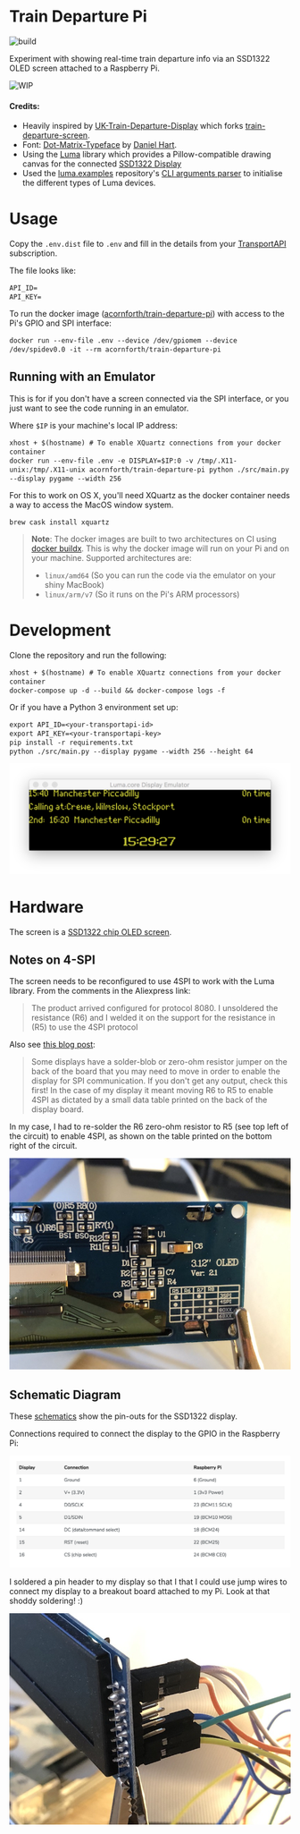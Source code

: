 # Train Departure Pi

![build](https://github.com/adamcornforth/train-departure-pi/workflows/build/badge.svg)

Experiment with showing real-time train departure info via an SSD1322 OLED screen attached to a Raspberry Pi.

![WIP](assets/wip.gif) 

#### Credits:

- Heavily inspired by [UK-Train-Departure-Display](https://github.com/ghostseven/UK-Train-Departure-Display) which forks [train-departure-screen](https://github.com/chrishutchinson/train-departure-screen).
- Font: [Dot-Matrix-Typeface](https://github.com/DanielHartUK/Dot-Matrix-Typeface) by [Daniel Hart](https://github.com/DanielHartUK).
- Using the [Luma](https://github.com/rm-hull/luma.core) library which provides a Pillow-compatible drawing canvas for the connected [SSD1322 Display](https://www.aliexpress.com/item/32949282762.html)
- Used the [luma.examples](https://github.com/rm-hull/luma.examples) repository's [CLI arguments parser](https://github.com/rm-hull/luma.examples/blob/master/examples/demo_opts.py) to initialise the different types of Luma devices.

# Usage

Copy the `.env.dist` file to `.env` and fill in the details from your [TransportAPI](https://www.transportapi.com/) subscription.

The file looks like:

```
API_ID=
API_KEY=
```

To run the docker image ([acornforth/train-departure-pi](https://hub.docker.com/repository/docker/acornforth/train-departure-pi)) with access to the Pi's GPIO and SPI interface:

```
docker run --env-file .env --device /dev/gpiomem --device /dev/spidev0.0 -it --rm acornforth/train-departure-pi
```

## Running with an Emulator

This is for if you don't have a screen connected via the SPI interface, or you just want to see the code running in an emulator.

Where `$IP` is your machine's local IP address:

```
xhost + $(hostname) # To enable XQuartz connections from your docker container
docker run --env-file .env -e DISPLAY=$IP:0 -v /tmp/.X11-unix:/tmp/.X11-unix acornforth/train-departure-pi python ./src/main.py --display pygame --width 256
```

For this to work on OS X, you'll need XQuartz as the docker container needs a way to access the MacOS window system.

```
brew cask install xquartz
```

> **Note**: The docker images are built to two architectures on CI using [docker buildx](https://github.com/docker/buildx). This is why the docker image will run on your Pi and on your machine. Supported architectures are:
> * `linux/amd64` (So you can run the code via the emulator on your shiny MacBook)
> * `linux/arm/v7` (So it runs on the Pi's ARM processors)

# Development

Clone the repository and run the following:

```
xhost + $(hostname) # To enable XQuartz connections from your docker container
docker-compose up -d --build && docker-compose logs -f
```

Or if you have a Python 3 environment set up:

```
export API_ID=<your-transportapi-id>
export API_KEY=<your-transportapi-key>
pip install -r requirements.txt
python ./src/main.py --display pygame --width 256 --height 64
```

![Emulator output](assets/emulator.png)

# Hardware

The screen is a [SSD1322 chip OLED screen](https://www.aliexpress.com/item/32949282762.html).

## Notes on 4-SPI

The screen needs to be reconfigured to use 4SPI to work with the Luma library. From the comments in the Aliexpress link:

> The product arrived configured for protocol 8080. I unsoldered the resistance (R6) and I welded it on the support for the resistance in (R5) to use the 4SPI protocol

Also see [this blog post](https://www.balena.io/blog/build-a-raspberry-pi-powered-train-station-oled-sign-for-your-desk/#puttingittogether):

> Some displays have a solder-blob or zero-ohm resistor jumper on the back of the board that you may need to move in order to enable the display for SPI communication. If you don't get any output, check this first! In the case of my display it meant moving R6 to R5 to enable 4SPI as dictated by a small data table printed on the back of the display board.

In my case, I had to re-solder the R6 zero-ohm resistor to R5 (see top left of the circuit) to enable 4SPI, as shown on the table
printed on the bottom right of the circuit.

![4SPI Resistor config](assets/resistor.jpg)

## Schematic Diagram

These [schematics](https://ae01.alicdn.com/kf/H10b015a4b529447089d8d74d15d6c118T.jpg) show the pin-outs for the SSD1322 display.

Connections required to connect the display to the GPIO in the Raspberry Pi:

![Connections table](assets/display-to-pi-connections.png)

I soldered a pin header to my display so that I that I could use jump wires to connect my display to a breakout board attached to my Pi. Look at that shoddy soldering! :)

![Pin header soldering](assets/header.jpg) 
